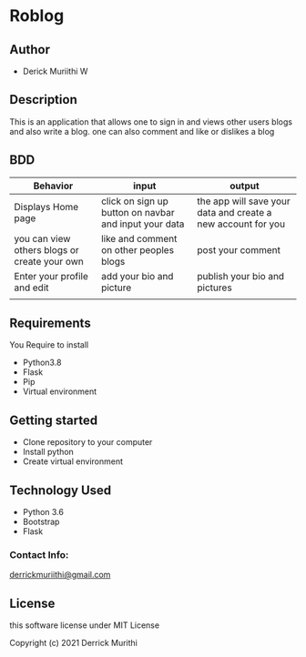 # Roblog

## Author 

* Derick Muriithi W

## Description

This is an application that allows one to sign in and views other users blogs and also write a blog.
one can also comment and like or dislikes a blog 

## BDD

| Behavior| input | output |
| -------- | -------- | -------- |
| Displays Home page   | click on sign up button on navbar and input your data | the app will save your data and create a new account for you |
| you can view others blogs or create your own | like and comment on other peoples blogs | post your comment |
| Enter your profile and edit | add your bio and picture | publish your bio and pictures |
|  |  | |

## Requirements

You Require to install

* Python3.8
* Flask
* Pip
* Virtual environment

## Getting started

* Clone repository to your computer
* Install python
* Create virtual environment


## Technology Used

* Python 3.6
* Bootstrap 
* Flask

### Contact Info:

derrickmuriithi@gmail.com

## License

this software license under MIT License

Copyright (c) 2021 Derrick Murithi